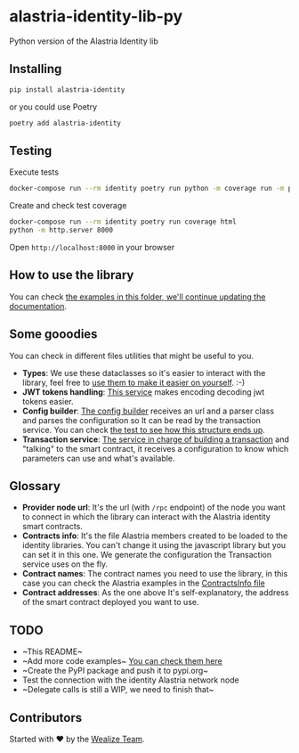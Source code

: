 # alastria-identity-lib-py

Python version of the Alastria Identity lib

## Installing

```bash
pip install alastria-identity
```

or you could use Poetry

```bash
poetry add alastria-identity
```

## Testing

Execute tests

```bash
docker-compose run --rm identity poetry run python -m coverage run -m pytest alastria_identity -v .
```

Create and check test coverage

```bash
docker-compose run --rm identity poetry run coverage html
python -m http.server 8000
```

Open `http://localhost:8000` in your browser

## How to use the library

You can check [the examples in this folder, we'll continue updating the documentation](https://github.com/Wealize/alastria-identity-lib-py/tree/main/alastria_identity/examples).

## Some gooodies

You can check in different files utilities that might be useful to you.

- **Types**: We use these dataclasses so it's easier to interact with the library, feel free to [use them to make it easier on yourself](https://github.com/Wealize/alastria-identity-lib-py/tree/main/alastria_identity/types). :-)
- **JWT tokens handling**: [This service](https://github.com/Wealize/alastria-identity-lib-py/blob/main/alastria_identity/services/tokens.py) makes encoding decoding jwt tokens easier.
- **Config builder**: [The config builder](https://github.com/Wealize/alastria-identity-lib-py/blob/main/alastria_identity/services/config_builder.py) receives an url and a parser class and parses the configuration so It can be read by the transaction service. You can check [the test to see how this structure ends up](https://github.com/Wealize/alastria-identity-lib-py/blob/main/alastria_identity/tests/test_parsers.py).
- **Transaction service**: [The service in charge of building a transaction](https://github.com/Wealize/alastria-identity-lib-py/tree/main/alastria_identity/services/transaction_service.py) and "talking" to the smart contract, it receives a configuration to know which parameters can use and what's available.

## Glossary

- **Provider node url**: It's the url (with `/rpc` endpoint) of the node you want to connect in which the library can interact with the Alastria identity
  smart contracts.
- **Contracts info**: It's the file Alastria members created to be loaded to the identity libraries. You can't change it using the javascript library but you can set it in this one. We generate the configuration the Transaction service uses on the fly.
- **Contract names**: The contract names you need to use the library, in this case you can check the Alastria examples in the [ContractsInfo file]( 'https://raw.githubusercontent.com/alastria/alastria-identity/master/contracts/ContractInfo.md')
- **Contract addresses**: As the one above It's self-explanatory, the address of the smart contract deployed you want to use.

## TODO

- ~This README~
- ~Add more code examples~ [You can check them here](https://github.com/Wealize/alastria-identity-lib-py/tree/main/alastria_identity/examples)
- ~Create the PyPI package and push it to pypi.org~
- Test the connection with the identity Alastria network node
- ~Delegate calls is still a WIP, we need to finish that~

## Contributors

Started with :heart: by the [Wealize Team](https://github.com/Wealize/alastria-identity-lib-py/graphs/contributors).
